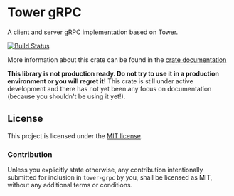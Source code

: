 # Tower gRPC

A client and server gRPC implementation based on Tower.

[![Build Status](https://travis-ci.org/tower-rs/tower-grpc.svg?branch=master)](https://travis-ci.org/tower-rs/tower-grpc)

More information about this crate can be found in the [crate documentation][dox]

[dox]: https://tower-rs.github.io/tower-grpc/tower_grpc

**This library is not production ready. Do not try to use it in a production
environment or you will regret it!** This crate is still under active
development and there has not yet been any focus on documentation (because you
shouldn't be using it yet!).

## License

This project is licensed under the [MIT license](LICENSE).

### Contribution

Unless you explicitly state otherwise, any contribution intentionally submitted
for inclusion in `tower-grpc` by you, shall be licensed as MIT, without any
additional terms or conditions.
